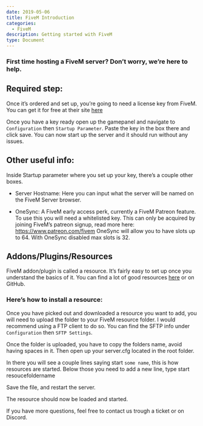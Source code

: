 ```yaml
---
date: 2019-05-06
title: FiveM Introduction
categories:
  - FiveM
description: Getting started with FiveM
type: Document
---
```


### First time hosting a FiveM server? Don’t worry, we’re here to help.

## Required step:
Once it’s ordered and set up, you’re going to need a license key from FiveM.
You can get it for free at their site [here](https://keymaster.fivem.net/)

Once you have a key ready open up the gamepanel and navigate to `Configuration` then `Startup Parameter`.
Paste the key in the box there and click save.
You can now start up the server and it should run without any issues.

## Other useful info:
Inside Startup parameter where you set up your key, there’s a couple other boxes.


* Server Hostname:
Here you can input what the server will be named on the FiveM Server browser.

* OneSync:
A FiveM early access perk, currently a FiveM Patreon feature.
To use this you will need a whitelisted key.
This can only be acquired by joining FiveM’s patreon signup, read more here: https://www.patreon.com/fivem
OneSync will allow you to have slots up to 64. With OneSync disabled max slots is 32.

 

## Addons/Plugins/Resources
FiveM addon/plugin is called a resource. It’s fairly easy to set up once you understand the basics of it.
You can find a lot of good resources [here](https://forum.fivem.net/c/development/releases) or on GitHub.

### Here’s how to install a resource:
Once you have picked out and downloaded a resource you want to add, you will need to upload the folder to your FiveM resource folder. I would recommend using a FTP client to do so.
You can find the SFTP info under `Configuration` then `SFTP Settings`.

Once the folder is uploaded, you have to copy the folders name, avoid having spaces in it.
Then open up your server.cfg located in the root folder.

In there you will see a couple lines saying start `some name`, this is how resources are started.
Below those you need to add a new line, type start resoucefoldername

Save the file, and restart the server.

The resource should now be loaded and started.

 

If you have more questions, feel free to contact us trough a ticket or on Discord.